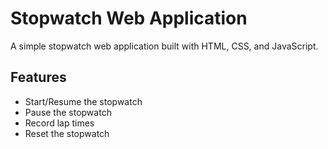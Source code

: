 # Stopwatch Web Application

A simple stopwatch web application built with HTML, CSS, and JavaScript.

## Features

- Start/Resume the stopwatch
- Pause the stopwatch
- Record lap times
- Reset the stopwatch


